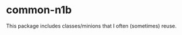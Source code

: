 common-n1b
==================

This package includes classes/minions that I often (sometimes) reuse.